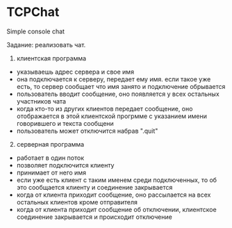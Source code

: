 # TCPChat
Simple console chat

Задание:
реализовать чат.
1) клиентская программа
- указываешь адрес сервера и свое имя
- она подключается к серверу, передает ему имя. если такое уже есть, то сервер сообщает что имя занято и подключение обрывается
- пользователь вводит сообщение, оно появляется у всех остальных участников чата
- когда кто-то из других клиентов передает сообщение, оно отображается в этой клиентской прогрмме с указанием имени говорившего и текста сообщени
- пользователь может отключится набрав ".quit"

2) серверная программа
- работает в один поток
- позволяет подключится клиенту
- принимает от него имя
- если уже есть клиент с таким именем среди подключенных, то об это сообщается клиенту и соединение закрывается
- когда от клиента приходит сообщение, оно рассылается на всех остальных клиентов кроме отправителя
- когда от клиента приходит сообщение об отключении, клиентское соединение закрывается и происходит отключение
